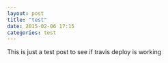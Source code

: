 ```yaml
--- 
layout: post
title: "test"
date: 2015-02-06 17:15
categories: test
---
```

This is just a test post to see if travis deploy is working 